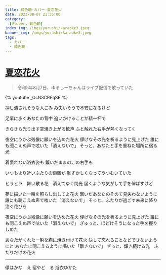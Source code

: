 ```yaml
---
title: 鈍色聴-カバー-夏恋花火
date: 2023-08-07 21:35:00
category:
  [Vtuber, 鈍色聴]
index_img: /imgs/yurushi/karaoke3.jpeg
banner_img: /imgs/yurushi/karaoke3.jpeg
tags:
  - カバー
  - 鈍色聴
---
```


<script src='/js/diy/resize-ifram.js'></script>

# [夏恋花火](https://www.youtube.com/watch?v=gvSeLq-3Azg)

> 令和5年8月7日、ゆるしーちゃんはライブ配信で歌っていた

{% youtube _OcNSCREqSE %}

押し潰されそうな人ごみ
み失いそうで不安になるけど

足早に歩くあなたの背中
追いかけることが精一杯で

きらきら光り出す空湧き上がる歓声
ふと触れた右手が熱くなってく

夜空にうかぶ残像に願いを込めた花火
儚げなその光を祈るように見上げた
誰にも聞こえぬ声で呟いた「消えないで」
そっと、あなたと手を重ねた場所に宿る光

着慣れない浴衣姿も
繋いだままのこの右手も

いつもより近いふたりの距離が
恥ずかしくなってうつむいていた

ヒラヒラ　舞い散る花　消えてゆく閃光
届くような気がして手を伸ばすけど

夢に描いた一瞬を照らし出してよ花火
繋いだあなたのそのて見失わないように
誰にも聴こえぬ声で呟いた「消えないで」
そっと、ふたりが過ごす未来に降り注ぐ花びら

夜空にうかぶ残像に願いを込めた花火
儚げなその光を祈るように見上げた
誰にも聞こえぬ声で呟いた「消えないで」
ぎゅっと、ほどけそうになった手を握りしめた

あなたがくれた一瞬を胸に焼き付けて花火
決して忘れることなどできないようにと
あなたに聞こえるように囁いた「離さないで」
ずっと、輝き続ける光　ふたりだけの花火

- - -

儚はかな　え
宿やど　る
浴衣ゆかた
